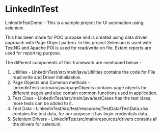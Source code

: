 # LinkedInTest
LinkedInTestDemo - This is a sample project for UI automation using selenium.

This has been made for POC purpose and is created using data driven approach with Page Object pattern.
In this project Selenium is used with TestNG and Apache POI is used for read/write on file. Extent reports are used for reporting purpose.

The different components of this framework are mentioned below -
1. Utilities - LinkedInTest/src/main/java/Utilities contains the code for File read write and Driver Initialization.
2. Page Objects and Common methods - LinkedInTest/src/main/java/pageObjects contains page objects for different pages and also contain common 
functions used in application.
3. Test Class - LinkedInTest/src/main/java/testCases has the test class, more tests can be added to it.
4. Test Data - LinkedInTest/src/test/resources/TestData/TestData.xlsx contains the test data, for our purpose it has login credentials data.
5. Selenium Drivers - LinkedInTest/src/main/resources/drivers contains all the drivers for selenium.
